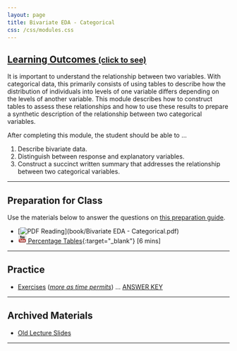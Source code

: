 ```yaml
---
layout: page
title: Bivariate EDA - Categorical
css: /css/modules.css
---
```


<div class="panel-group-ILOs">
  <div class="panel panel-default">
    <div class="panel-heading">
      <h2 class="panel-title">
        <a data-toggle="collapse" href="#ILOs">Learning Outcomes <small>(click to see)</small></a>
      </h2>
    </div>
    <div id="ILOs" class="panel-collapse collapse">
      <div class="panel-body">
It is important to understand the relationship between two variables.  With categorical data, this primarily consists of using tables to describe how the distribution of individuals into levels of one variable differs depending on the levels of another variable.  This module describes how to construct tables to assess these relationships and how to use these results to prepare a synthetic description of the relationship between two categorical variables.

<p>After completing this module, the student should be able to ...</p>

<ol>
  <li>Describe bivariate data.</li>
  <li>Distinguish between response and explanatory variables.</li>
  <li>Construct a succinct written summary that addresses the relationship between two categorical variables.</li>
</ol>
      </div>
    </div>
  </div>
</div>

----

## Preparation for Class

Use the materials below to answer the questions on [this preparation guide](Prep/BEDACat).

* [![PDF](../img/pdf.png) Reading](book/Bivariate EDA - Categorical.pdf)
* [![YouTube Link](../img/youtube.png) Percentage Tables](https://www.youtube.com/watch?v=k8xFH6fCIWs){:target="_blank"} [6 mins]

----

## Practice

* [Exercises](CE/BEDACat_CE1) ([*more as time permits*](CE/BEDACat_CE2)) ... [ANSWER KEY](CE/KEY_BEDACat_CE)

----

## Archived Materials

* [Old Lecture Slides](PPT/BEDACat_PPT_old.pptx)

----
